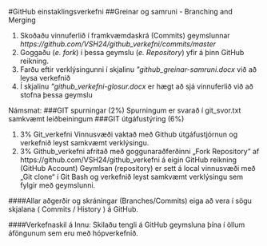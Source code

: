 #GitHub einstaklingsverkefni
##Greinar og samruni - Branching and Merging
<ol>
 <li>Skoðaðu vinnuferlið í framkvæmdaskrá (Commits) geymslunnar
 	<i> https://github.com/VSH24/github_verkefni/commits/master </i>
 </li>
 <li>Goggaðu (<i>e. fork</i>) í þessa geymslu (<i>e. Repository</i>) yfir á þinn GitHub reikning.</li>
 <li>Farðu eftir verklýsingunni í skjalinu <i>"github_greinar-samruni.docx</i> við að leysa verkefnið</li>
 <li>Í skjalinu <i> "github_verkefni-glosur.docx </i> er hægt að sjá vinnuferlið við að stofna þessa geymslu</li>
</ol>

Námsmat:
###GIT spurningar (2%) 
	Spurningum er svarað í git_svor.txt samkvæmt leiðbeiningum
###GIT útgáfustýring (6%) 
<ol><li>	3% Git_verkefni Vinnusvæði vaktað með Github útgáfustjórnun og verkefnið 
leyst samkvæmt verklýsingu.</li>
	<li>	3% Github_verkefni afritað með goggunaraðferðinni „Fork Repository“ af https://github.com/VSH24/github_verkefni  á eigin GitHub reikning (GitHub Account)
Geymlsan (repository) er sett á local vinnusvæði með „Git clone“ í Git Bash og verkefnið 
leyst samkvæmt verklýsingu sem fylgir með geymslunni.</li>
</ol>

####Allar aðgerðir og skráningar (Branches/Commits) eiga að vera í sögu skjalana ( Commits / History ) á GitHub.

####Verkefnaskil á Innu:  Skilaðu tengli á GitHub geymsluna þína í öllum áföngunum sem eru með hópverkefnið. 

